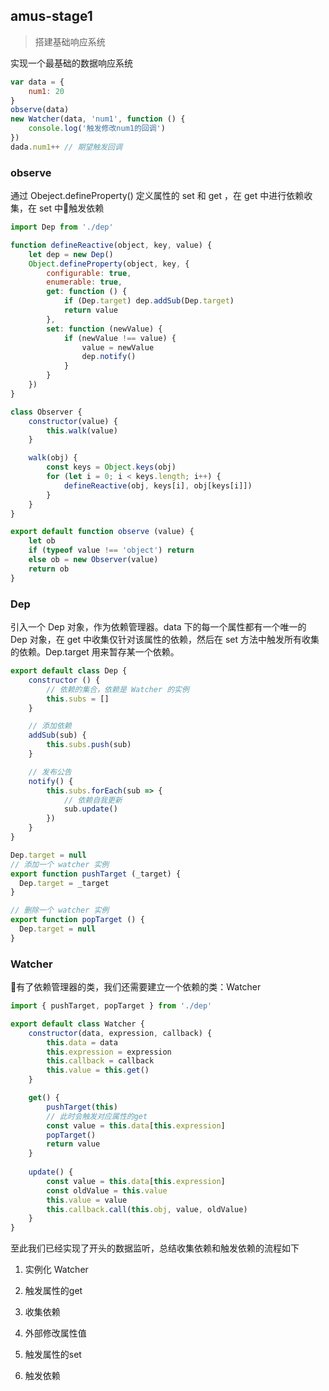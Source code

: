 ## amus-stage1
> 搭建基础响应系统

实现一个最基础的数据响应系统
```js
var data = {
	num1: 20
}
observe(data)
new Watcher(data, 'num1', function () {
	console.log('触发修改num1的回调')
})
dada.num1++ // 期望触发回调 
```

### observe
通过 Obeject.defineProperty() 定义属性的 set 和 get ，在 get 中进行依赖收集，在 set 中触发依赖 
```js
import Dep from './dep'

function defineReactive(object, key, value) {
    let dep = new Dep()
    Object.defineProperty(object, key, {
        configurable: true,
        enumerable: true,
        get: function () {
            if (Dep.target) dep.addSub(Dep.target)
            return value
        },
        set: function (newValue) {
            if (newValue !== value) {
                value = newValue
                dep.notify()
            }
        }
    })
}

class Observer {
    constructor(value) {
        this.walk(value)
    }

    walk(obj) {
        const keys = Object.keys(obj)
        for (let i = 0; i < keys.length; i++) {
            defineReactive(obj, keys[i], obj[keys[i]])
        }
    }
}

export default function observe (value) {
	let ob
    if (typeof value !== 'object') return
    else ob = new Observer(value)
    return ob
}
```

### Dep
引入一个 Dep 对象，作为依赖管理器。data 下的每一个属性都有一个唯一的 Dep 对象，在 get 中收集仅针对该属性的依赖，然后在 set 方法中触发所有收集的依赖。Dep.target 用来暂存某一个依赖。
```js
export default class Dep {
    constructor () {
        // 依赖的集合，依赖是 Watcher 的实例
        this.subs = [] 
    }

    // 添加依赖
    addSub(sub) {
        this.subs.push(sub)
    }

    // 发布公告
    notify() {
        this.subs.forEach(sub => {
            // 依赖自我更新
            sub.update() 
        })
    }
}

Dep.target = null
// 添加一个 watcher 实例
export function pushTarget (_target) {
  Dep.target = _target
}

// 删除一个 watcher 实例
export function popTarget () {
  Dep.target = null
}
```

### Watcher
有了依赖管理器的类，我们还需要建立一个依赖的类：Watcher
```js
import { pushTarget, popTarget } from './dep'

export default class Watcher { 
    constructor(data, expression, callback) {
        this.data = data
        this.expression = expression
        this.callback = callback
        this.value = this.get()
    }

    get() {
        pushTarget(this)
        // 此时会触发对应属性的get
        const value = this.data[this.expression]
        popTarget()
        return value
    }
    
    update() {
        const value = this.data[this.expression]
        const oldValue = this.value
        this.value = value
        this.callback.call(this.obj, value, oldValue)
    }
}
```
至此我们已经实现了开头的数据监听，总结收集依赖和触发依赖的流程如下

1. 实例化 Watcher
2. 触发属性的get
3. 收集依赖

1. 外部修改属性值
2. 触发属性的set
3. 触发依赖